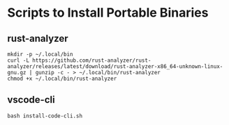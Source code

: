 # Scripts to Install Portable Binaries

## rust-analyzer

```
mkdir -p ~/.local/bin
curl -L https://github.com/rust-analyzer/rust-analyzer/releases/latest/download/rust-analyzer-x86_64-unknown-linux-gnu.gz | gunzip -c - > ~/.local/bin/rust-analyzer
chmod +x ~/.local/bin/rust-analyzer
```

## vscode-cli

```
bash install-code-cli.sh
```
